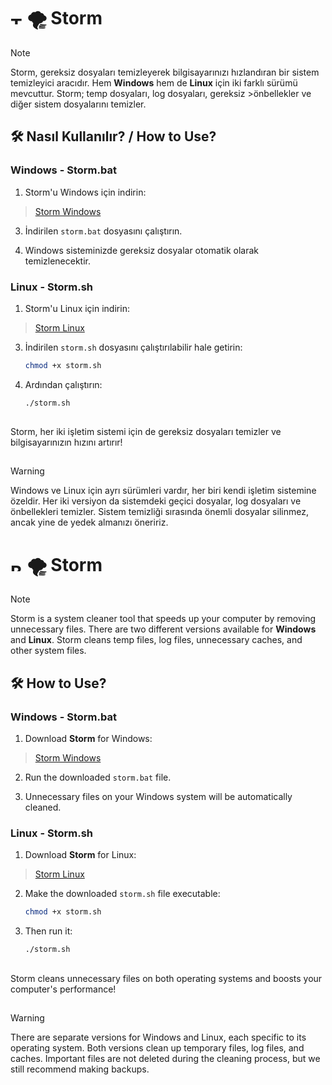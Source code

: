 # <img src="https://upload.wikimedia.org/wikipedia/commons/b/b4/Flag_of_Turkey.svg" alt="Türk Bayrağı" width="20" height="15"> 🌪 Storm 

>[!NOTE]
>Storm, gereksiz dosyaları temizleyerek bilgisayarınızı hızlandıran bir sistem temizleyici aracıdır. Hem **Windows** hem de **Linux** için iki farklı sürümü mevcuttur. Storm; temp dosyaları, log dosyaları, gereksiz >önbellekler ve diğer sistem dosyalarını temizler.

## 🛠 Nasıl Kullanılır? / How to Use?

### Windows - Storm.bat
1. Storm'u Windows için indirin:
>[Storm Windows](https://github.com/anlyetim/Storm-SystemCleaner/releases/download/Storm/Storm.bat)  
   
3. İndirilen `storm.bat` dosyasını çalıştırın.
   
4. Windows sisteminizde gereksiz dosyalar otomatik olarak temizlenecektir.

### Linux - Storm.sh
1. Storm'u Linux için indirin:
>[Storm Linux](https://github.com/anlyetim/Storm-SystemCleaner/releases/download/Storm/Storm.sh)
   
3. İndirilen `storm.sh` dosyasını çalıştırılabilir hale getirin:  
   ```bash
   chmod +x storm.sh
   
4. Ardından çalıştırın:
   ```bash
   ./storm.sh
##
Storm, her iki işletim sistemi için de gereksiz dosyaları temizler ve bilgisayarınızın hızını artırır!
##
>[!WARNING]
>Windows ve Linux için ayrı sürümleri vardır, her biri kendi işletim sistemine özeldir.
>Her iki versiyon da sistemdeki geçici dosyalar, log dosyaları ve önbellekleri temizler.
>Sistem temizliği sırasında önemli dosyalar silinmez, ancak yine de yedek almanızı öneririz.


# <img src="https://upload.wikimedia.org/wikipedia/en/a/ae/Flag_of_the_United_Kingdom.svg" alt="British Flag" width="20" height="15"> 🌪 Storm

>[!NOTE]  
>Storm is a system cleaner tool that speeds up your computer by removing unnecessary files. There are two different versions available for **Windows** and **Linux**. Storm cleans temp files, log files, unnecessary caches, and other system files.

## 🛠 How to Use?

### Windows - Storm.bat
1. Download **Storm** for Windows:  
>[Storm Windows](https://github.com/anlyetim/Storm-SystemCleaner/releases/download/Storm/StormEN.bat)  
   
2. Run the downloaded `storm.bat` file.
   
3. Unnecessary files on your Windows system will be automatically cleaned.

### Linux - Storm.sh
1. Download **Storm** for Linux:  
>[Storm Linux](https://github.com/anlyetim/Storm-SystemCleaner/releases/download/Storm/StormEN.sh)
   
2. Make the downloaded `storm.sh` file executable:  
   ```bash
   chmod +x storm.sh
3. Then run it:
   ```bash
   ./storm.sh
##
Storm cleans unnecessary files on both operating systems and boosts your computer's performance!
##
>[!WARNING]
>There are separate versions for Windows and Linux, each specific to its operating system.
>Both versions clean up temporary files, log files, and caches.
>Important files are not deleted during the cleaning process, but we still recommend making backups.

